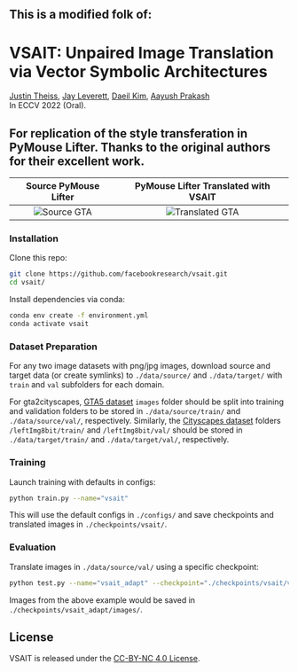 ## This is a modified folk of:

# VSAIT: Unpaired Image Translation via Vector Symbolic Architectures

[Justin Theiss](https://www.linkedin.com/in/justin-d-theiss), [Jay Leverett](https://www.linkedin.com/in/jay-leverett), [Daeil Kim](https://www.linkedin.com/in/daeil), [Aayush Prakash](https://ca.linkedin.com/in/aayush-prakash-0798142b)<br>
In ECCV 2022 (Oral).

## For replication of the style transferation in PyMouse Lifter. Thanks to the original authors for their excellent work.

Source PyMouse Lifter                        |  PyMouse Lifter Translated with VSAIT
:---------------------------------:|:-------------------------:
![Source GTA](./docs/imgs/gta.gif) | ![Translated GTA](./docs/imgs/vsait_gta2city.gif)

### Installation
Clone this repo:
```bash
git clone https://github.com/facebookresearch/vsait.git
cd vsait/
```

Install dependencies via conda:
```bash
conda env create -f environment.yml
conda activate vsait
```

### Dataset Preparation
For any two image datasets with png/jpg images, download source and target data (or create symlinks) to `./data/source/` and `./data/target/` with `train` and `val` subfolders for each domain.

For gta2cityscapes, [GTA5 dataset](https://download.visinf.tu-darmstadt.de/data/from_games/) `images` folder should be split into training and validation folders to be stored in `./data/source/train/` and `./data/source/val/`, respectively. Similarly, the [Cityscapes dataset](https://www.cityscapes-dataset.com/) folders `/leftImg8bit/train/` and `/leftImg8bit/val/` should be stored in `./data/target/train/` and `./data/target/val/`, respectively.

### Training
Launch training with defaults in configs:
```bash
python train.py --name="vsait"
```

This will use the default configs in `./configs/` and save checkpoints and translated images in `./checkpoints/vsait/`.

### Evaluation
Translate images in `./data/source/val/` using a specific checkpoint:
```bash
python test.py --name="vsait_adapt" --checkpoint="./checkpoints/vsait/version_0/checkpoints/epoch={i}-step={j}.ckpt"
```

Images from the above example would be saved in `./checkpoints/vsait_adapt/images/`.

## License
VSAIT is released under the [CC-BY-NC 4.0 License](LICENSE).
